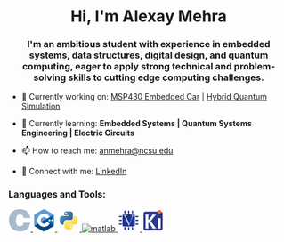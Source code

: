 <h1 align="center">Hi, I'm Alexay Mehra</h1>
<h3 align="center">I'm an ambitious student with experience in embedded systems, data structures, digital design, and quantum computing, eager to apply strong technical and problem-solving skills to cutting edge computing challenges.</h3>

- 🔭 Currently working on: [MSP430 Embedded Car](https://github.com/alexaymehra/msp430-embedded-car) | [Hybrid Quantum Simulation](https://github.com/alexaymehra/hybrid-quantum-simulation) 

- 🌱 Currently learning: **Embedded Systems | Quantum Systems Engineering | Electric Circuits**

- 📫 How to reach me: anmehra@ncsu.edu

- 🤝 Connect with me: [LinkedIn](https://www.linkedin.com/in/alexay-mehra-6a3560326)

<h3 align="left">Languages and Tools:</h3>
<p align="left"> 
  <a href="https://www.cprogramming.com/" target="_blank" rel="noreferrer"> <img src="https://raw.githubusercontent.com/devicons/devicon/master/icons/c/c-original.svg" alt="c" width="40" height="40"/> </a> 
  <a href="https://www.w3schools.com/cpp/" target="_blank" rel="noreferrer"> <img src="https://raw.githubusercontent.com/devicons/devicon/master/icons/cplusplus/cplusplus-original.svg" alt="cplusplus" width="40" height="40"/> </a> 
  <a href="https://www.python.org" target="_blank" rel="noreferrer"> <img src="https://raw.githubusercontent.com/devicons/devicon/master/icons/python/python-original.svg" alt="python" width="40" height="40"/> </a>
  <a href="https://www.mathworks.com/" target="_blank" rel="noreferrer"> <img src="https://upload.wikimedia.org/wikipedia/commons/2/21/Matlab_Logo.png" alt="matlab" width="40" height="40"/> </a> 
  <a href="https://verilog.com/" target="_blank" rel="noreferrer"> <img src="https://github.com/alexaymehra/alexaymehra/blob/main/verilog_icon.svg" alt="verilog" width="40" height="40"/> </a>
  <a href="https://www.kicad.org/" target="_blank" rel="noreferrer"> <img src="https://github.com/alexaymehra/alexaymehra/blob/main/kicad_icon.jpg" alt="kicad" width="40" height="40"/> </a>
</p>
